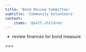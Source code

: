 ```yaml
---
title: 'Bond Review Committee'
subtitle: 'Community Volunteers'
content:
    items: '@self.children'
---
```


- review finances for bond measure

===

